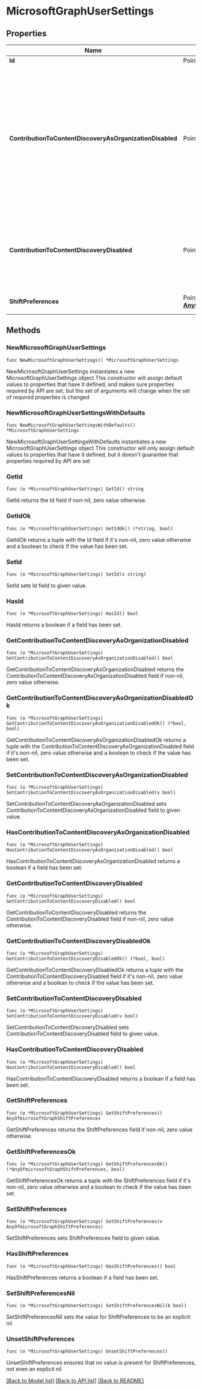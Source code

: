 # MicrosoftGraphUserSettings

## Properties

Name | Type | Description | Notes
------------ | ------------- | ------------- | -------------
**Id** | Pointer to **string** | Read-only. | [optional] 
**ContributionToContentDiscoveryAsOrganizationDisabled** | Pointer to **bool** | Reflects the Office Delve organization level setting. When set to true, the organization doesn&#39;t have access to Office Delve. This setting is read-only and can only be changed by administrators in the SharePoint admin center. | [optional] 
**ContributionToContentDiscoveryDisabled** | Pointer to **bool** | When set to true, documents in the user&#39;s Office Delve are disabled. Users can control this setting in Office Delve. | [optional] 
**ShiftPreferences** | Pointer to [**AnyOfmicrosoftGraphShiftPreferences**](anyOf&lt;microsoft.graph.shiftPreferences&gt;.md) | The shift preferences for the user. | [optional] 

## Methods

### NewMicrosoftGraphUserSettings

`func NewMicrosoftGraphUserSettings() *MicrosoftGraphUserSettings`

NewMicrosoftGraphUserSettings instantiates a new MicrosoftGraphUserSettings object
This constructor will assign default values to properties that have it defined,
and makes sure properties required by API are set, but the set of arguments
will change when the set of required properties is changed

### NewMicrosoftGraphUserSettingsWithDefaults

`func NewMicrosoftGraphUserSettingsWithDefaults() *MicrosoftGraphUserSettings`

NewMicrosoftGraphUserSettingsWithDefaults instantiates a new MicrosoftGraphUserSettings object
This constructor will only assign default values to properties that have it defined,
but it doesn't guarantee that properties required by API are set

### GetId

`func (o *MicrosoftGraphUserSettings) GetId() string`

GetId returns the Id field if non-nil, zero value otherwise.

### GetIdOk

`func (o *MicrosoftGraphUserSettings) GetIdOk() (*string, bool)`

GetIdOk returns a tuple with the Id field if it's non-nil, zero value otherwise
and a boolean to check if the value has been set.

### SetId

`func (o *MicrosoftGraphUserSettings) SetId(v string)`

SetId sets Id field to given value.

### HasId

`func (o *MicrosoftGraphUserSettings) HasId() bool`

HasId returns a boolean if a field has been set.

### GetContributionToContentDiscoveryAsOrganizationDisabled

`func (o *MicrosoftGraphUserSettings) GetContributionToContentDiscoveryAsOrganizationDisabled() bool`

GetContributionToContentDiscoveryAsOrganizationDisabled returns the ContributionToContentDiscoveryAsOrganizationDisabled field if non-nil, zero value otherwise.

### GetContributionToContentDiscoveryAsOrganizationDisabledOk

`func (o *MicrosoftGraphUserSettings) GetContributionToContentDiscoveryAsOrganizationDisabledOk() (*bool, bool)`

GetContributionToContentDiscoveryAsOrganizationDisabledOk returns a tuple with the ContributionToContentDiscoveryAsOrganizationDisabled field if it's non-nil, zero value otherwise
and a boolean to check if the value has been set.

### SetContributionToContentDiscoveryAsOrganizationDisabled

`func (o *MicrosoftGraphUserSettings) SetContributionToContentDiscoveryAsOrganizationDisabled(v bool)`

SetContributionToContentDiscoveryAsOrganizationDisabled sets ContributionToContentDiscoveryAsOrganizationDisabled field to given value.

### HasContributionToContentDiscoveryAsOrganizationDisabled

`func (o *MicrosoftGraphUserSettings) HasContributionToContentDiscoveryAsOrganizationDisabled() bool`

HasContributionToContentDiscoveryAsOrganizationDisabled returns a boolean if a field has been set.

### GetContributionToContentDiscoveryDisabled

`func (o *MicrosoftGraphUserSettings) GetContributionToContentDiscoveryDisabled() bool`

GetContributionToContentDiscoveryDisabled returns the ContributionToContentDiscoveryDisabled field if non-nil, zero value otherwise.

### GetContributionToContentDiscoveryDisabledOk

`func (o *MicrosoftGraphUserSettings) GetContributionToContentDiscoveryDisabledOk() (*bool, bool)`

GetContributionToContentDiscoveryDisabledOk returns a tuple with the ContributionToContentDiscoveryDisabled field if it's non-nil, zero value otherwise
and a boolean to check if the value has been set.

### SetContributionToContentDiscoveryDisabled

`func (o *MicrosoftGraphUserSettings) SetContributionToContentDiscoveryDisabled(v bool)`

SetContributionToContentDiscoveryDisabled sets ContributionToContentDiscoveryDisabled field to given value.

### HasContributionToContentDiscoveryDisabled

`func (o *MicrosoftGraphUserSettings) HasContributionToContentDiscoveryDisabled() bool`

HasContributionToContentDiscoveryDisabled returns a boolean if a field has been set.

### GetShiftPreferences

`func (o *MicrosoftGraphUserSettings) GetShiftPreferences() AnyOfmicrosoftGraphShiftPreferences`

GetShiftPreferences returns the ShiftPreferences field if non-nil, zero value otherwise.

### GetShiftPreferencesOk

`func (o *MicrosoftGraphUserSettings) GetShiftPreferencesOk() (*AnyOfmicrosoftGraphShiftPreferences, bool)`

GetShiftPreferencesOk returns a tuple with the ShiftPreferences field if it's non-nil, zero value otherwise
and a boolean to check if the value has been set.

### SetShiftPreferences

`func (o *MicrosoftGraphUserSettings) SetShiftPreferences(v AnyOfmicrosoftGraphShiftPreferences)`

SetShiftPreferences sets ShiftPreferences field to given value.

### HasShiftPreferences

`func (o *MicrosoftGraphUserSettings) HasShiftPreferences() bool`

HasShiftPreferences returns a boolean if a field has been set.

### SetShiftPreferencesNil

`func (o *MicrosoftGraphUserSettings) SetShiftPreferencesNil(b bool)`

 SetShiftPreferencesNil sets the value for ShiftPreferences to be an explicit nil

### UnsetShiftPreferences
`func (o *MicrosoftGraphUserSettings) UnsetShiftPreferences()`

UnsetShiftPreferences ensures that no value is present for ShiftPreferences, not even an explicit nil

[[Back to Model list]](../README.md#documentation-for-models) [[Back to API list]](../README.md#documentation-for-api-endpoints) [[Back to README]](../README.md)


